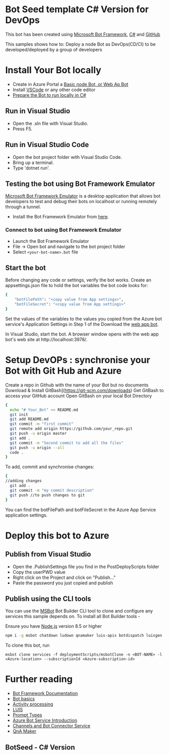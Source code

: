 # Bot Seed template C# Version for DevOps
This bot has been created using [Microsoft Bot Framework](https://dev.botframework.com), [C#](https://docs.microsoft.com/en-us/dotnet/csharp/programming-guide/) and [GitHub](https://github.com)

This samples shows how to:
Deploy a node Bot as DevOps(CD/CI) to be developed/deployed by a group of developers


# Install Your Bot locally
- Create in Azure Portal a [Basic node Bot, or Web Ap Bot](https://docs.microsoft.com/en-gb/azure/bot-service/bot-service-quickstart?view=azure-bot-service-4.0)
- Install [VSCode](https://code.visualstudio.com/Download) or any other code editor
- [Prepare the Bot to run locally in C#](https://docs.microsoft.com/en-us/azure/cognitive-services/luis/luis-csharp-tutorial-bf-v4)


## Run in Visual Studio
- Open the .sln file with Visual Studio.
- Press F5.
## Run in Visual Studio Code
- Open the bot project folder with Visual Studio Code.
- Bring up a terminal.
- Type 'dotnet run'.
## Testing the bot using Bot Framework Emulator
[Microsoft Bot Framework Emulator](https://aka.ms/botframework-emulator) is a desktop application that allows bot developers to test and debug
their bots on localhost or running remotely through a tunnel.
- Install the Bot Framework Emulator from [here](https://aka.ms/botframework-emulator).
### Connect to bot using Bot Framework Emulator
- Launch the Bot Framework Emulator
- File -> Open bot and navigate to the bot project folder
- Select `<your-bot-name>.bot` file

## Start the bot
Before changing any code or settings, verify the bot works. 
Create an appsettings.json file to hold the bot variables the bot code looks for:
```bash
{
    "botFilePath": "<copy value from App settings>",
    "botFileSecret": "<copy value from App settings>"
}
```
Set the values of the variables to the values you copied from the Azure bot service's Application Settings in Step 1 of the Download the [web app bot](https://docs.microsoft.com/en-us/azure/cognitive-services/luis/luis-csharp-tutorial-bf-v4#download-the-web-app-bot).

In Visual Studio, start the bot. A browser window opens with the web app bot's web site at http://localhost:3978/.

# Setup DevOPs : synchronise your Bot with Git Hub and Azure

Create a repo in Github with the name of your Bot but no documents
Download & Install GitBash](https://git-scm.com/downloads)
Get GitBash to access your GitHub account
Open GitBash on your local Bot Directory


```bash
{
  echo "# Your_Bot" >> README.md
  git init
  git add README.md
  git commit -m "first commit"
  git remote add origin https://github.com/your_repo.git
  git push -u origin master
  git add .
  git commit -m "Second commit to add all the files"
  git push -u origin --all
  code .
}
```

To add, commit and synchronise changes:
```bash
{
//adding changes
  git add .
  git commit -m "my commit description"
  git push //to push changes to git
}
```
You can find the botFilePath and botFileSecret in the Azure App Service application settings.


# Deploy this bot to Azure
## Publish from Visual Studio
- Open the .PublishSettings file you find in the PostDeployScripts folder
- Copy the userPWD value
- Right click on the Project and click on "Publish..."
- Paste the password you just copied and publish

## Publish using the CLI tools
You can use the [MSBot](https://github.com/microsoft/botbuilder-tools) Bot Builder CLI tool to clone and configure any services this sample depends on. 
To install all Bot Builder tools - 

Ensure you have [Node.js](https://nodejs.org/) version 8.5 or higher

```bash
npm i -g msbot chatdown ludown qnamaker luis-apis botdispatch luisgen
```
To clone this bot, run
```
msbot clone services -f deploymentScripts/msbotClone -n <BOT-NAME> -l <Azure-location> --subscriptionId <Azure-subscription-id>
```
# Further reading
- [Bot Framework Documentation](https://docs.botframework.com)
- [Bot basics](https://docs.microsoft.com/en-us/azure/bot-service/bot-builder-basics?view=azure-bot-service-4.0)
- [Activity processing](https://docs.microsoft.com/en-us/azure/bot-service/bot-builder-concept-activity-processing?view=azure-bot-service-4.0)
- [LUIS](https://luis.ai)
- [Prompt Types](https://docs.microsoft.com/en-us/azure/bot-service/bot-builder-prompts?view=azure-bot-service-4.0&tabs=javascript)
- [Azure Bot Service Introduction](https://docs.microsoft.com/en-us/azure/bot-service/bot-service-overview-introduction?view=azure-bot-service-4.0)
- [Channels and Bot Connector Service](https://docs.microsoft.com/en-us/azure/bot-service/bot-concepts?view=azure-bot-service-4.0)
- [QnA Maker](https://qnamaker.ai)


## BotSeed - C# Version
